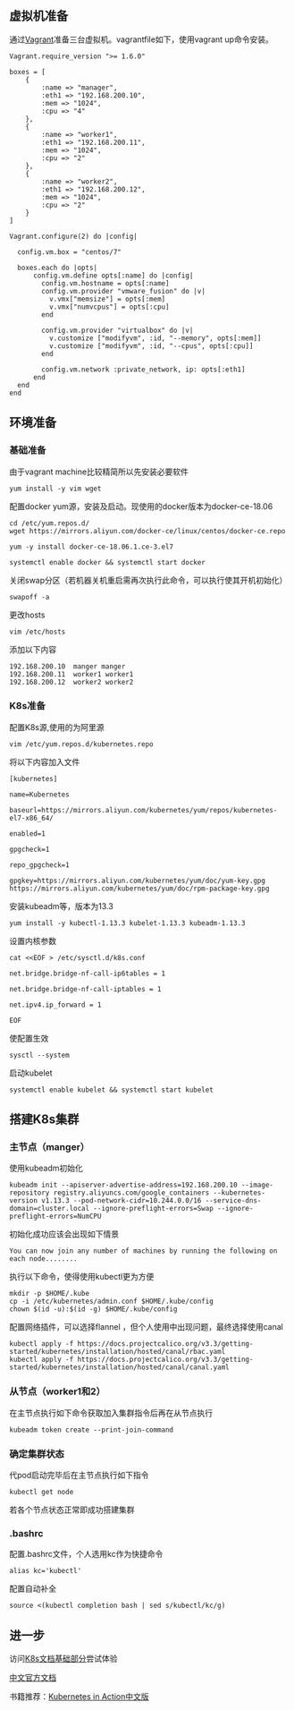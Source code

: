 ## 虚拟机准备

通过[Vagrant](<https://www.vagrantup.com/>)准备三台虚拟机。vagrantfile如下，使用vagrant up命令安装。

```vagrant
Vagrant.require_version ">= 1.6.0"

boxes = [
    {
        :name => "manager",
        :eth1 => "192.168.200.10",
        :mem => "1024",
        :cpu => "4"
    },
    {
        :name => "worker1",
        :eth1 => "192.168.200.11",
        :mem => "1024",
        :cpu => "2"
    },
    {
        :name => "worker2",
        :eth1 => "192.168.200.12",
        :mem => "1024",
        :cpu => "2"
    }
]

Vagrant.configure(2) do |config|

  config.vm.box = "centos/7"

  boxes.each do |opts|
      config.vm.define opts[:name] do |config|
        config.vm.hostname = opts[:name]
        config.vm.provider "vmware_fusion" do |v|
          v.vmx["memsize"] = opts[:mem]
          v.vmx["numvcpus"] = opts[:cpu]
        end

        config.vm.provider "virtualbox" do |v|
          v.customize ["modifyvm", :id, "--memory", opts[:mem]]
          v.customize ["modifyvm", :id, "--cpus", opts[:cpu]]
        end

        config.vm.network :private_network, ip: opts[:eth1]
      end
  end
end
```

## 环境准备

### 基础准备

由于vagrant machine比较精简所以先安装必要软件

```shell
yum install -y vim wget
```

配置docker yum源，安装及启动。现使用的docker版本为docker-ce-18.06

```shell
cd /etc/yum.repos.d/
wget https://mirrors.aliyun.com/docker-ce/linux/centos/docker-ce.repo

yum -y install docker-ce-18.06.1.ce-3.el7

systemctl enable docker && systemctl start docker
```

关闭swap分区（若机器关机重启需再次执行此命令，可以执行使其开机初始化）

```shell
swapoff -a
```

更改hosts

```shell
vim /etc/hosts
```

添加以下内容

```shell
192.168.200.10  manger manger
192.168.200.11  worker1 worker1
192.168.200.12  worker2 worker2
```

### K8s准备

配置K8s源,使用的为阿里源

```shell
vim /etc/yum.repos.d/kubernetes.repo
```

将以下内容加入文件
```shell
[kubernetes]

name=Kubernetes

baseurl=https://mirrors.aliyun.com/kubernetes/yum/repos/kubernetes-el7-x86_64/

enabled=1

gpgcheck=1

repo_gpgcheck=1

gpgkey=https://mirrors.aliyun.com/kubernetes/yum/doc/yum-key.gpg https://mirrors.aliyun.com/kubernetes/yum/doc/rpm-package-key.gpg
```

安装kubeadm等，版本为13.3

```shell
yum install -y kubectl-1.13.3 kubelet-1.13.3 kubeadm-1.13.3 
```

设置内核参数

```shell
cat <<EOF > /etc/sysctl.d/k8s.conf

net.bridge.bridge-nf-call-ip6tables = 1

net.bridge.bridge-nf-call-iptables = 1

net.ipv4.ip_forward = 1

EOF
```

使配置生效

```shell
sysctl --system
```

启动kubelet

```shell
systemctl enable kubelet && systemctl start kubelet
```

## 搭建K8s集群

### 主节点（manger）

使用kubeadm初始化

```shell
kubeadm init --apiserver-advertise-address=192.168.200.10 --image-repository registry.aliyuncs.com/google_containers --kubernetes-version v1.13.3 --pod-network-cidr=10.244.0.0/16 --service-dns-domain=cluster.local --ignore-preflight-errors=Swap --ignore-preflight-errors=NumCPU
```

初始化成功应该会出现如下情景

```shell
You can now join any number of machines by running the following on each node........
```

执行以下命令，使得使用kubectl更为方便

```shell
mkdir -p $HOME/.kube
cp -i /etc/kubernetes/admin.conf $HOME/.kube/config
chown $(id -u):$(id -g) $HOME/.kube/config
```

配置网络插件，可以选择flannel ，但个人使用中出现问题，最终选择使用canal

```shell
kubectl apply -f https://docs.projectcalico.org/v3.3/getting-started/kubernetes/installation/hosted/canal/rbac.yaml
kubectl apply -f https://docs.projectcalico.org/v3.3/getting-started/kubernetes/installation/hosted/canal/canal.yaml
```

### 从节点（worker1和2）

在主节点执行如下命令获取加入集群指令后再在从节点执行

```shell
kubeadm token create --print-join-command
```

### 确定集群状态

代pod启动完毕后在主节点执行如下指令

```shell
kubectl get node
```

若各个节点状态正常即成功搭建集群

### .bashrc

配置.bashrc文件，个人选用kc作为快捷命令

```shell
alias kc='kubectl'
```

配置自动补全

```shell
source <(kubectl completion bash | sed s/kubectl/kc/g)
```

## 进一步

访问[K8s文档基础部分](https://kubernetes.io/zh/docs/tutorials/kubernetes-basics/)尝试体验

[中文官方文档](https://kubernetes.io/zh/docs/)

书籍推荐：[Kubernetes in Action中文版](<https://book.douban.com/subject/30418855/>)